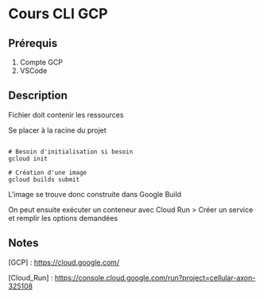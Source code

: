 # Cours CLI GCP

## Prérequis

1. Compte GCP
2. VSCode

## Description

Fichier doit contenir les ressources

Se placer à la racine du projet

``` shell

# Besoin d'initialisation si besoin
gcloud init

# Création d'une image
gcloud builds submit 

```

L'image se trouve donc construite dans Google Build

On peut ensuite exécuter un conteneur avec Cloud Run > Créer un service et remplir les options demandées

## Notes

[GCP] : https://cloud.google.com/

[Cloud_Run] : https://console.cloud.google.com/run?project=cellular-axon-325108

